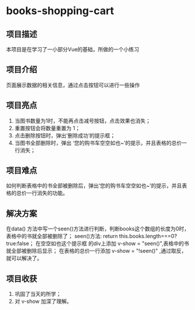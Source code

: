 # books-shopping-cart
## 项目描述
本项目是在学习了一小部分Vue的基础，所做的一个小练习
## 项目介绍
页面展示数据的相关信息，通过点击按钮可以进行一些操作
## 项目亮点
1. 当图书数量为1时，不能再点击减号按钮，点击效果也消失；
2. 重置按钮会将数量重置为 1；
3. 点击删除按钮时，弹出‘删除成功’的提示框；
4. 当图书全部删除时，弹出 ‘您的购书车空空如也~’的提示，并且表格的总价一行消失；

## 项目难点
如何判断表格中的书全部被删除后，弹出‘您的购书车空空如也~’的提示，并且表格的总价一行消失的功能。
## 解决方案
在data() 方法中写一个seen()方法进行判断，判断books这个数组的长度为0时，表格中的书就全部被删除了；
seen()方法: return this.books.length===0?true:false；
在空空如也这个提示框 的div上添加 v-show = "seen()",表格中的书就全部被删除后显示；
在表格的总价一行添加 v-show = "!seen()" ,通过取反，就可以解决了。

## 项目收获
1. 巩固了当天的所学；
2. 对 v-show 加深了理解。
